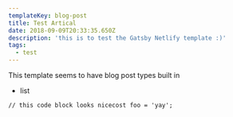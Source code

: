 ```yaml
---
templateKey: blog-post
title: Test Artical
date: 2018-09-09T20:33:35.650Z
description: 'this is to test the Gatsby Netlify template :)'
tags:
  - test
---
```

This template seems to have blog post types built in

* list


```
// this code block looks nicecost foo = 'yay';
```
